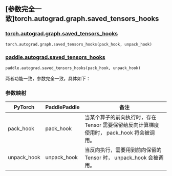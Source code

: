 ## [参数完全一致]torch.autograd.graph.saved_tensors_hooks

### [torch.autograd.graph.saved_tensors_hooks](https://pytorch.org/docs/stable/autograd.html?highlight=saved_tensors_hooks#torch.autograd.graph.saved_tensors_hooks)

```python
torch.autograd.graph.saved_tensors_hooks(pack_hook, unpack_hook)
```

### [paddle.autograd.saved_tensors_hooks](https://www.paddlepaddle.org.cn/documentation/docs/zh/api/paddle/autograd/saved_tensors_hooks_cn.html)

```python
paddle.autograd.saved_tensors_hooks(pack_hook, unpack_hook)
```

两者功能一致，参数完全一致，具体如下：

### 参数映射

| PyTorch     | PaddlePaddle | 备注                                                                                      |
| ----------- | ------------ | ----------------------------------------------------------------------------------------- |
| pack_hook   | pack_hook    | 当某个算子的前向执行时，存在 Tensor 需要保留给反向计算梯度使用时， pack_hook 将会被调用。 |
| unpack_hook | unpack_hook  | 当反向执行，需要用到前向保留的 Tensor 时， unpack_hook 会被调用。                         |
